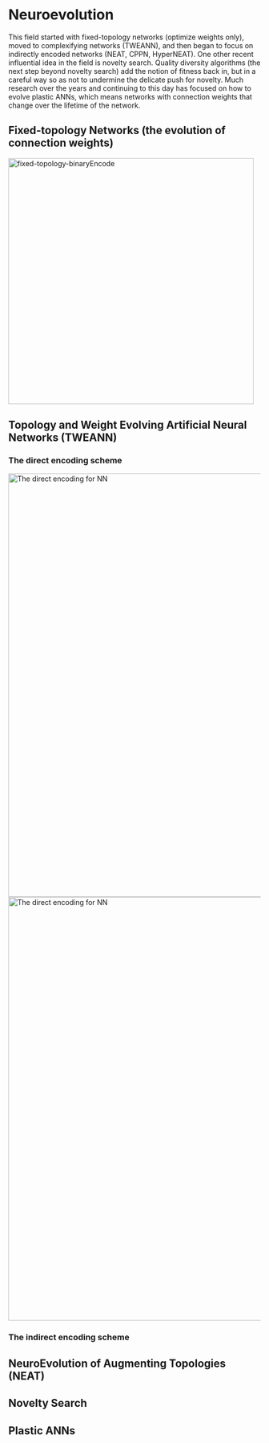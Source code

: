 # Neuroevolution
This field started with fixed-topology networks (optimize weights only), moved to complexifying networks (TWEANN), and then began to focus on indirectly encoded networks (NEAT, CPPN, HyperNEAT). One other recent influential idea in the field is novelty search. Quality diversity algorithms (the next step beyond novelty search) add the notion of fitness back in, but in a careful way so as not to undermine the delicate push for novelty. Much research over the years and continuing to this day has focused on how to evolve plastic ANNs, which means networks with connection weights that change over the lifetime of the network.
## Fixed-topology Networks (the evolution of connection weights)

<img width="490" alt="fixed-topology-binaryEncode" src="https://user-images.githubusercontent.com/92612359/140245215-645576b5-535b-4f3c-a2a6-64fa5d2efd1f.png">

## Topology and Weight Evolving Artificial Neural Networks (TWEANN)
### The direct encoding scheme
<img width="844" alt="The direct encoding for NN" src="https://user-images.githubusercontent.com/92612359/140246485-ee5d687e-07c4-4bd2-a2b4-9c5dc8294d04.png">
<img width="844" alt="The direct encoding for NN" src="https://user-images.githubusercontent.com/92612359/140246464-d0ef014e-7140-476f-b785-e5870a817bb3.png">


### The indirect encoding scheme

## NeuroEvolution of Augmenting Topologies (NEAT)
## Novelty Search
## Plastic ANNs
